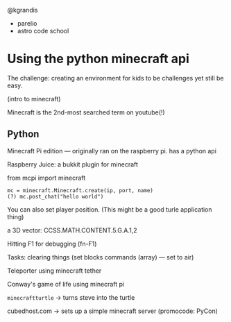 @kgrandis
* parelio
* astro code school

# Using the python minecraft api

The challenge: creating an environment for kids to be challenges yet still be easy.

(intro to minecraft)

Minecraft is the 2nd-most searched term on youtube(!)

## Python

Minecraft Pi edition — originally ran on the raspberry pi. has a python api

Raspberry Juice: a bukkit plugin for minecraft

from mcpi import minecraft

```
mc = minecraft.Minecraft.create(ip, port, name)
(?) mc.post_chat("hello world")
```

You can also set player position. (This might be a good turle application thing)

a 3D vector: CCSS.MATH.CONTENT.5.G.A.1,2

Hitting F1 for debugging (fn-F1)

Tasks:
clearing things (set blocks commands (array) — set to air)

Teleporter using minecraft tether

Conway's game of life using minecraft pi

`minecraftturtle` → turns steve into the turtle

cubedhost.com → sets up a simple minecraft server (promocode: PyCon)
